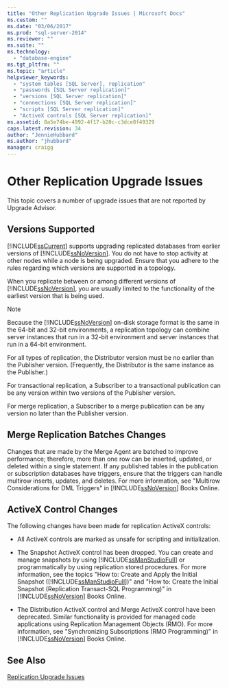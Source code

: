 ```yaml
---
title: "Other Replication Upgrade Issues | Microsoft Docs"
ms.custom: ""
ms.date: "03/06/2017"
ms.prod: "sql-server-2014"
ms.reviewer: ""
ms.suite: ""
ms.technology: 
  - "database-engine"
ms.tgt_pltfrm: ""
ms.topic: "article"
helpviewer_keywords: 
  - "system tables [SQL Server], replication"
  - "passwords [SQL Server replication]"
  - "versions [SQL Server replication]"
  - "connections [SQL Server replication]"
  - "scripts [SQL Server replication]"
  - "ActiveX controls [SQL Server replication]"
ms.assetid: 8a5e74be-4992-4f17-b20c-c3dce8f49329
caps.latest.revision: 34
author: "JennieHubbard"
ms.author: "jhubbard"
manager: craigg
---
```

# Other Replication Upgrade Issues
  This topic covers a number of upgrade issues that are not reported by Upgrade Advisor.  
  
## Versions Supported  
 [!INCLUDE[ssCurrent](../../includes/sscurrent-md.md)] supports upgrading replicated databases from earlier versions of [!INCLUDE[ssNoVersion](../../includes/ssnoversion-md.md)]. You do not have to stop activity at other nodes while a node is being upgraded. Ensure that you adhere to the rules regarding which versions are supported in a topology.  
  
 When you replicate between or among different versions of [!INCLUDE[ssNoVersion](../../includes/ssnoversion-md.md)], you are usually limited to the functionality of the earliest version that is being used.  
  
> [!NOTE]  
>  Because the [!INCLUDE[ssNoVersion](../../includes/ssnoversion-md.md)] on-disk storage format is the same in the 64-bit and 32-bit environments, a replication topology can combine server instances that run in a 32-bit environment and server instances that run in a 64-bit environment.  
  
 For all types of replication, the Distributor version must be no earlier than the Publisher version. (Frequently, the Distributor is the same instance as the Publisher.)  
  
 For transactional replication, a Subscriber to a transactional publication can be any version within two versions of the Publisher version.  
  
 For merge replication, a Subscriber to a merge publication can be any version no later than the Publisher version.  
  
## Merge Replication Batches Changes  
 Changes that are made by the Merge Agent are batched to improve performance; therefore, more than one row can be inserted, updated, or deleted within a single statement. If any published tables in the publication or subscription databases have triggers, ensure that the triggers can handle multirow inserts, updates, and deletes. For more information, see "Multirow Considerations for DML Triggers" in [!INCLUDE[ssNoVersion](../../includes/ssnoversion-md.md)] Books Online.  
  
## ActiveX Control Changes  
 The following changes have been made for replication ActiveX controls:  
  
-   All ActiveX controls are marked as unsafe for scripting and initialization.  
  
-   The Snapshot ActiveX control has been dropped. You can create and manage snapshots by using [!INCLUDE[ssManStudioFull](../../includes/ssmanstudiofull-md.md)] or programmatically by using replication stored procedures. For more information, see the topics "How to: Create and Apply the Initial Snapshot ([!INCLUDE[ssManStudioFull](../../includes/ssmanstudiofull-md.md)])" and "How to: Create the Initial Snapshot (Replication Transact-SQL Programming)" in [!INCLUDE[ssNoVersion](../../includes/ssnoversion-md.md)] Books Online.  
  
-   The Distribution ActiveX control and Merge ActiveX control have been deprecated. Similar functionality is provided for managed code applications using Replication Management Objects (RMO). For more information, see "Synchronizing Subscriptions (RMO Programming)" in [!INCLUDE[ssNoVersion](../../includes/ssnoversion-md.md)] Books Online.  
  
## See Also  
 [Replication Upgrade Issues](../../../2014/sql-server/install/replication-upgrade-issues.md)  
  
  
